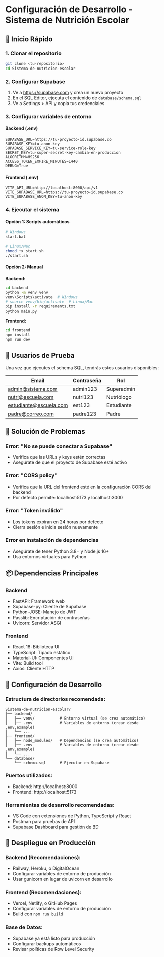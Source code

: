 # Configuración de Desarrollo - Sistema de Nutrición Escolar

## 🚀 Inicio Rápido

### 1. Clonar el repositorio
```bash
git clone <tu-repositorio>
cd Sistema-de-nutricion-escolar
```

### 2. Configurar Supabase
1. Ve a https://supabase.com y crea un nuevo proyecto
2. En el SQL Editor, ejecuta el contenido de `database/schema.sql`
3. Ve a Settings > API y copia tus credenciales

### 3. Configurar variables de entorno

#### Backend (.env)
```env
SUPABASE_URL=https://tu-proyecto-id.supabase.co
SUPABASE_KEY=tu-anon-key
SUPABASE_SERVICE_KEY=tu-service-role-key
SECRET_KEY=tu-super-secret-key-cambia-en-produccion
ALGORITHM=HS256
ACCESS_TOKEN_EXPIRE_MINUTES=1440
DEBUG=True
```

#### Frontend (.env)
```env
VITE_API_URL=http://localhost:8000/api/v1
VITE_SUPABASE_URL=https://tu-proyecto-id.supabase.co
VITE_SUPABASE_ANON_KEY=tu-anon-key
```

### 4. Ejecutar el sistema

#### Opción 1: Scripts automáticos
```bash
# Windows
start.bat

# Linux/Mac
chmod +x start.sh
./start.sh
```

#### Opción 2: Manual

**Backend:**
```bash
cd backend
python -m venv venv
venv\Scripts\activate  # Windows
# source venv/bin/activate  # Linux/Mac
pip install -r requirements.txt
python main.py
```

**Frontend:**
```bash
cd frontend
npm install
npm run dev
```

## 🔐 Usuarios de Prueba

Una vez que ejecutes el schema SQL, tendrás estos usuarios disponibles:

| Email | Contraseña | Rol |
|-------|------------|-----|
| admin@sistema.com | admin123 | Superadmin |
| nutri@escuela.com | nutri123 | Nutriólogo |
| estudiante@escuela.com | est123 | Estudiante |
| padre@correo.com | padre123 | Padre |

## 🐛 Solución de Problemas

### Error: "No se puede conectar a Supabase"
- Verifica que las URLs y keys estén correctas
- Asegúrate de que el proyecto de Supabase esté activo

### Error: "CORS policy"
- Verifica que la URL del frontend esté en la configuración CORS del backend
- Por defecto permite: localhost:5173 y localhost:3000

### Error: "Token inválido"
- Los tokens expiran en 24 horas por defecto
- Cierra sesión e inicia sesión nuevamente

### Error en instalación de dependencias
- Asegúrate de tener Python 3.8+ y Node.js 16+
- Usa entornos virtuales para Python

## 📦 Dependencias Principales

### Backend
- FastAPI: Framework web
- Supabase-py: Cliente de Supabase
- Python-JOSE: Manejo de JWT
- Passlib: Encriptación de contraseñas
- Uvicorn: Servidor ASGI

### Frontend  
- React 18: Biblioteca UI
- TypeScript: Tipado estático
- Material-UI: Componentes UI
- Vite: Build tool
- Axios: Cliente HTTP

## 🔧 Configuración de Desarrollo

### Estructura de directorios recomendada:
```
Sistema-de-nutricion-escolar/
├── backend/
│   ├── venv/           # Entorno virtual (se crea automático)
│   ├── .env            # Variables de entorno (crear desde .env.example)
│   └── ...
├── frontend/
│   ├── node_modules/   # Dependencias (se crea automático)
│   ├── .env            # Variables de entorno (crear desde .env.example)
│   └── ...
└── database/
    └── schema.sql      # Ejecutar en Supabase
```

### Puertos utilizados:
- Backend: http://localhost:8000
- Frontend: http://localhost:5173

### Herramientas de desarrollo recomendadas:
- VS Code con extensiones de Python, TypeScript y React
- Postman para pruebas de API
- Supabase Dashboard para gestión de BD

## 🚀 Despliegue en Producción

### Backend (Recomendaciones):
- Railway, Heroku, o DigitalOcean
- Configurar variables de entorno de producción
- Usar gunicorn en lugar de uvicorn en desarrollo

### Frontend (Recomendaciones):
- Vercel, Netlify, o GitHub Pages
- Configurar variables de entorno de producción
- Build con `npm run build`

### Base de Datos:
- Supabase ya está listo para producción
- Configurar backups automáticos
- Revisar políticas de Row Level Security